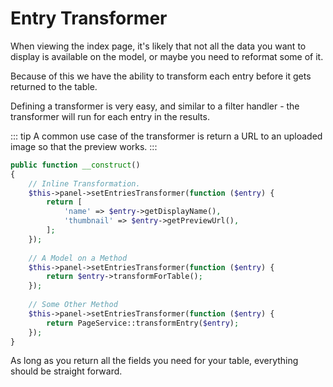 # Entry Transformer

When viewing the index page, it's likely that not all the data you want to display is available on the model, or maybe you need to reformat some of it.

Because of this we have the ability to transform each entry before it gets returned to the table.

Defining a transformer is very easy, and similar to a filter handler - the transformer will run for each entry in the results.

::: tip
A common use case of the transformer is return a URL to an uploaded image so that the preview works.
:::

```php
public function __construct()
{
    // Inline Transformation.
    $this->panel->setEntriesTransformer(function ($entry) {
        return [
            'name' => $entry->getDisplayName(),
            'thumbnail' => $entry->getPreviewUrl(),
        ];
    });
    
    // A Model on a Method
    $this->panel->setEntriesTransformer(function ($entry) {
        return $entry->transformForTable();
    });
    
    // Some Other Method
    $this->panel->setEntriesTransformer(function ($entry) {
        return PageService::transformEntry($entry);
    });
}
``` 

As long as you return all the fields you need for your table, everything should be straight forward.
